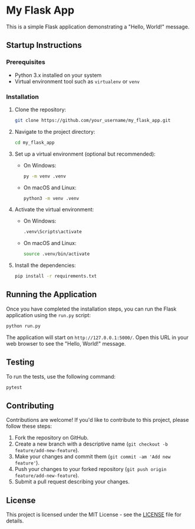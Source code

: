 # My Flask App

This is a simple Flask application demonstrating a "Hello, World!" message.

## Startup Instructions

### Prerequisites

- Python 3.x installed on your system
- Virtual environment tool such as `virtualenv` or `venv`

### Installation

1. Clone the repository:

   ```bash
   git clone https://github.com/your_username/my_flask_app.git
   ```

2. Navigate to the project directory:

   ```bash
   cd my_flask_app
   ```

3. Set up a virtual environment (optional but recommended):

   - On Windows:

     ```bash
     py -m venv .venv
     ```

   - On macOS and Linux:

     ```bash
     python3 -m venv .venv
     ```

4. Activate the virtual environment:

   - On Windows:

     ```bash
     .venv\Scripts\activate
     ```

   - On macOS and Linux:

     ```bash
     source .venv/bin/activate
     ```

5. Install the dependencies:

   ```bash
   pip install -r requirements.txt
   ```

## Running the Application

Once you have completed the installation steps, you can run the Flask application using the `run.py` script:

```bash
python run.py
```

The application will start on `http://127.0.0.1:5000/`. Open this URL in your web browser to see the "Hello, World!" message.

## Testing

To run the tests, use the following command:

```bash
pytest
```

## Contributing

Contributions are welcome! If you'd like to contribute to this project, please follow these steps:

1. Fork the repository on GitHub.
2. Create a new branch with a descriptive name (`git checkout -b feature/add-new-feature`).
3. Make your changes and commit them (`git commit -am 'Add new feature'`).
4. Push your changes to your forked repository (`git push origin feature/add-new-feature`).
5. Submit a pull request describing your changes.

## License

This project is licensed under the MIT License - see the [LICENSE](LICENSE) file for details.
